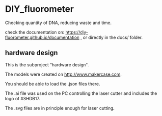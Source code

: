 # DIY_fluorometer

Checking quantity of DNA, reducing waste and time.

check the documentation on: 
<a href="https://diy-fluorometer.github.io/documentation">
https://diy-fluorometer.github.io/documentation
</a>, or directly in the docs/ folder.

## hardware design

This is the subproject "hardware design".

The models were created on <a href="http://www.makercase.com">
http://www.makercase.com</a>. 

You should be able to load the .json files there.

The .ai file was used on the PC controlling the laser cutter and includes the 
logo of #SHDB17.

The .svg files are in principle enough for laser cutting.

